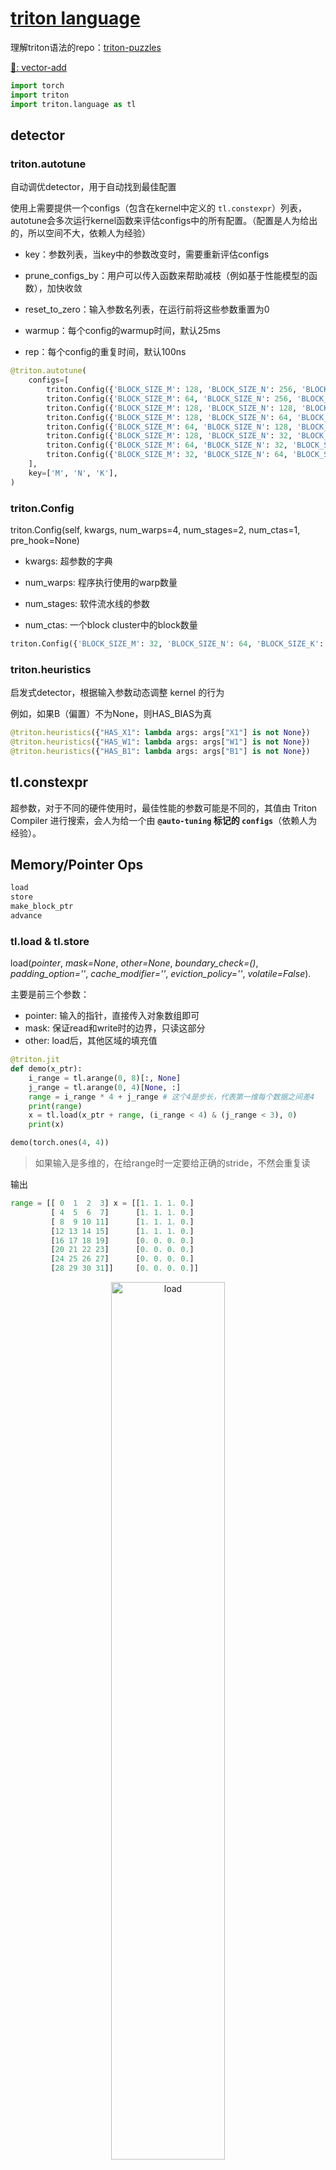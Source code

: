 # [triton language](https://triton-lang.org/main/python-api/triton.language.html)

理解triton语法的repo：[triton-puzzles](https://github.com/srush/Triton-Puzzles)

[🌰: vector-add](./Triton_base.md##elements)

```python
import torch
import triton
import triton.language as tl
```

## detector

### triton.autotune

自动调优detector，用于自动找到最佳配置

使用上需要提供一个configs（包含在kernel中定义的 `tl.constexpr`）列表，autotune会多次运行kernel函数来评估configs中的所有配置。（配置是人为给出的，所以空间不大，依赖人为经验）

- key：参数列表，当key中的参数改变时，需要重新评估configs

- prune_configs_by：用户可以传入函数来帮助减枝（例如基于性能模型的函数），加快收敛

- reset_to_zero：输入参数名列表，在运行前将这些参数重置为0

- warmup：每个config的warmup时间，默认25ms

- rep：每个config的重复时间，默认100ns


```python
@triton.autotune(
    configs=[
        triton.Config({'BLOCK_SIZE_M': 128, 'BLOCK_SIZE_N': 256, 'BLOCK_SIZE_K': 64, 'GROUP_SIZE_M': 8}, num_stages=3, num_warps=8),
        triton.Config({'BLOCK_SIZE_M': 64, 'BLOCK_SIZE_N': 256, 'BLOCK_SIZE_K': 32, 'GROUP_SIZE_M': 8}, num_stages=4, num_warps=4),
        triton.Config({'BLOCK_SIZE_M': 128, 'BLOCK_SIZE_N': 128, 'BLOCK_SIZE_K': 32, 'GROUP_SIZE_M': 8}, num_stages=4, num_warps=4),
        triton.Config({'BLOCK_SIZE_M': 128, 'BLOCK_SIZE_N': 64, 'BLOCK_SIZE_K': 32, 'GROUP_SIZE_M': 8}, num_stages=4, num_warps=4),
        triton.Config({'BLOCK_SIZE_M': 64, 'BLOCK_SIZE_N': 128, 'BLOCK_SIZE_K': 32, 'GROUP_SIZE_M': 8}, num_stages=4, num_warps=4),
        triton.Config({'BLOCK_SIZE_M': 128, 'BLOCK_SIZE_N': 32, 'BLOCK_SIZE_K': 32, 'GROUP_SIZE_M': 8}, num_stages=4, num_warps=4),
        triton.Config({'BLOCK_SIZE_M': 64, 'BLOCK_SIZE_N': 32, 'BLOCK_SIZE_K': 32, 'GROUP_SIZE_M': 8}, num_stages=5, num_warps=2),
        triton.Config({'BLOCK_SIZE_M': 32, 'BLOCK_SIZE_N': 64, 'BLOCK_SIZE_K': 32, 'GROUP_SIZE_M': 8}, num_stages=5, num_warps=2),
    ],
    key=['M', 'N', 'K'],
)
```

### triton.Config

triton.Config(self, kwargs, num_warps=4, num_stages=2, num_ctas=1, pre_hook=None)

- kwargs: 超参数的字典

- num_warps: 程序执行使用的warp数量

- num_stages: 软件流水线的参数

- num_ctas: 一个block cluster中的block数量

```python
triton.Config({'BLOCK_SIZE_M': 32, 'BLOCK_SIZE_N': 64, 'BLOCK_SIZE_K': 32, 'GROUP_SIZE_M': 8}, num_stages=5, num_warps=2)
```

### triton.heuristics

启发式detector，根据输入参数动态调整 kernel 的行为

例如，如果B（偏置）不为None，则HAS_BIAS为真

```python
@triton.heuristics({"HAS_X1": lambda args: args["X1"] is not None})
@triton.heuristics({"HAS_W1": lambda args: args["W1"] is not None})
@triton.heuristics({"HAS_B1": lambda args: args["B1"] is not None})
```

## tl.constexpr

超参数，对于不同的硬件使用时，最佳性能的参数可能是不同的，其值由 Triton Compiler 进行搜索，会人为给一个由 **`@auto-tuning` 标记的 `configs`**（依赖人为经验）。

## Memory/Pointer Ops

```bash
load
store
make_block_ptr
advance
```


### tl.load & tl.store

load(*pointer*, *mask=None*, *other=None*, *boundary_check=()*, *padding_option=''*, *cache_modifier=''*, *eviction_policy=''*, *volatile=False*).

主要是前三个参数：

- pointer: 输入的指针，直接传入对象数组即可
- mask: 保证read和write时的边界，只读这部分
- other: load后，其他区域的填充值

```python
@triton.jit
def demo(x_ptr):
    i_range = tl.arange(0, 8)[:, None]
    j_range = tl.arange(0, 4)[None, :]
    range = i_range * 4 + j_range # 这个4是步长，代表第一维每个数据之间差4
    print(range)
    x = tl.load(x_ptr + range, (i_range < 4) & (j_range < 3), 0)
    print(x)

demo(torch.ones(4, 4))
```

> 如果输入是多维的，在给range时一定要给正确的stride，不然会重复读

输出

```python
range = [[ 0  1  2  3] x = [[1. 1. 1. 0.]
         [ 4  5  6  7]      [1. 1. 1. 0.]
         [ 8  9 10 11]      [1. 1. 1. 0.]
         [12 13 14 15]      [1. 1. 1. 0.]
         [16 17 18 19]      [0. 0. 0. 0.]
         [20 21 22 23]      [0. 0. 0. 0.]
         [24 25 26 27]      [0. 0. 0. 0.]
         [28 29 30 31]]     [0. 0. 0. 0.]]
```

<div style="text-align: center;"><img src="./img_Triton_language/load.png" alt="load" style="width: 60%;"></div>


store(*pointer*, *value*, *mask=None*, *boundary_check=()*, *cache_modifier=''*, *eviction_policy=''*)

主要是前三个参数：

- pointer: 输入的指针，直接传入对象数组即可
- value: 写入的值
- mask:  保证read和write时的边界，只有这部分会被写，其他保持原值

```python
@triton.jit
def demo(z_ptr):
    range = tl.arange(0, 8)
    z = tl.store(z_ptr + range, 10, range < 5)
    print(z)

demo(z)
```

输出，只有mask内的range被写了value

```python
tensor([[10., 10., 10.],
        [10., 10.,  1.],
        [ 1.,  1.,  1.],
        [ 1.,  1.,  1.]])
```

<div style="text-align: center;"><img src="./img_Triton_language/store.png" alt="store" style="width: 70%;"></div>


**不同pid的load是并行的**

```python
@triton.jit
def demo(x_ptr):
    pid = tl.program_id(0)
    range = tl.arange(0, 8) + pid * 8 # pid = 0, 1, 2
    x = tl.load(x_ptr + range, range < 20)
    print("Print for each", pid, x)

demo(torch.ones(2, 4, 4))
```

下图是pid=0 / 1/ 2 时所load的数据

<div style="display: flex;">
  <img src="./img_Triton_language/loadpid0.png" style="flex: 1;width: 30%;">
  <img src="./img_Triton_language/loadpid1.png" style="flex: 1;width: 30%;">
  <img src="./img_Triton_language/loadpid2.png" style="flex: 1;width: 30%;">
</div>

**cache_modifier**

load 和 store 都有cache option，可以用来控制cache的行为

例如 `a = tl.load(a_ptrs, cache_modifier=".cg")` 表示使用 LLC 进行访存。

> LLC(Last Level Cache)是芯片中的最后一级缓存，一般也称为 L2_Cache，整个芯片共享，可以获得更大的访存带宽和更低的访存延迟。一般对小规模kernel效果显著。

```python
def _str_to_load_cache_modifier(cache_modifier):
    cache = ir.CACHE_MODIFIER.NONE  # default
    if cache_modifier:
        if cache_modifier == ".ca":
            cache = ir.CACHE_MODIFIER.CA
        elif cache_modifier == ".cg":
            cache = ir.CACHE_MODIFIER.CG
        else:
            raise ValueError(f"Cache modifier {cache_modifier} not supported")
    return cache


def _str_to_store_cache_modifier(cache_modifier):
    cache = ir.CACHE_MODIFIER.NONE  # default
    if cache_modifier:
        if cache_modifier == ".wb":
            cache = ir.CACHE_MODIFIER.WB
        elif cache_modifier == ".cg":
            cache = ir.CACHE_MODIFIER.CG
        elif cache_modifier == ".cs":
            cache = ir.CACHE_MODIFIER.CS
        elif cache_modifier == ".wt":
            cache = ir.CACHE_MODIFIER.WT
        else:
            raise ValueError(f"Cache modifier {cache_modifier} not supported")
    return cache
```


## Programming Model

```bash
    tensor
    program_id
    num_programs
```

### program_id

Input: axis

axis (int) – The axis of the 3D launch grid. Must be 0, 1 or 2.

返回当前程序在axis上的id

### num_programs

Input: axis

返回axis上当前有多少程序实例

## Creation Ops

```bash
    arange
    cat
    full
    zeros
    zeros_like
```

## Shape Manipulation Ops

```bash
    broadcast
    broadcast_to
    expand_dims
    interleave
    join
    permute
    ravel
    reshape
    split
    trans
    view
```

## Linear Algebra Ops

```bash
    dot
```

## Indexing Ops

```bash
    flip
    where
    swizzle2d
```

## Math Ops

```bash
    abs
    cdiv
    clamp
    cos
    div_rn
    erf
    exp
    exp2
    fma
    fdiv
    floor
    log
    log2
    maximum
    minimum
    sigmoid
    sin
    softmax
    sqrt
    sqrt_rn
    umulhi
```

## Reduction Ops
```bash
    argmax
    argmin
    max
    min
    reduce
    sum
    xor_sum
```

## Scan/Sort Ops
```bash
    associative_scan
    cumprod
    cumsum
    histogram
    sort
```

## Atomic Ops
```bash
    atomic_add
    atomic_and
    atomic_cas
    atomic_max
    atomic_min
    atomic_or
    atomic_xchg
    atomic_xor
```

## Random Number Generation
```bash
    randint4x
    randint
    rand
    randn
```

## Iterators
```bash
    range
    static_range
```

## Inline Assembly
```bash
    inline_asm_elementwise
```

## Compiler Hint Ops

```bash
    debug_barrier
    max_constancy
    max_contiguous
    multiple_of
```

### debug_barrier

插入一个barrier来同步block中的所有thread

### tl.max_contiguous & tl.max_constany & tl.multiple_of

```python
  offs_am = (pid_m * BLOCK_SIZE_M + tl.arange(0, BLOCK_SIZE_M)) % M
  offs_bn = (pid_n * BLOCK_SIZE_N + tl.arange(0, BLOCK_SIZE_N)) % N
```

由于编译器无法感知数据的连续性，所以加载数据时会**离散地**处理数据。
如果编写kernel时提前已知数据连续，可以使用 `tl.max_contiguous & tl.multiple_of` 去标识加载数据的连续性，这样编译器就可连续地处理该段数据。

input 和 values 是等维度的

- max_contiguous(input, values)：对于每个维度i，标识input[i]中 每values[i]个相邻元素 是连续的

> 例如 values = [4], 则 input 可以是 [0, 1, 2, 3, 8, 9, 10, 11]

- max_constany(input, values)：对于每个维度i，标识input[i]中 每values[i]个相邻元素 是常数

> 例如 values = [4], 则 input 可以是 [0, 0, 0, 0, 1, 1, 1, 1]

- multiple_of(input, values)：对于每个维度i，标识input[i]中 所有元素都是 values[i] 的倍数

> 例如 values = [2], 则 input 可以是 [0, 2, 4, 6, 8]

```python
  offs_am = tl.max_contiguous(tl.multiple_of((pid_m * BLOCK_SIZE_M + tl.arange(0, BLOCK_SIZE_M)) % M, BLOCK_SIZE_M), BLOCK_SIZE_M)
  offs_am = tl.max_contiguous(tl.multiple_of((pid_m * BLOCK_SIZE_M + tl.arange(0, BLOCK_SIZE_M)) % M, BLOCK_SIZE_M), BLOCK_SIZE_M)
```


## Debug Ops
```bash
    static_print
    static_assert
    device_print
    device_assert
```

pdb

```python
import pdb
pdb.set_trace()
```

### tl.device_print

当发现op精度测试失败,可以固定测试规模和 `tuning config`(保证只有一个，不然会多次print) ,然后使用 `print` 大法。

例如定位 `layernorm backward` 精度时，例如
```python
if pid == 1:
tl.device_print("off:", off)
tl.device_print("offset:", offset)
tl.device_print("mask:", mask)
tl.device_print("x: ", x)
tl.device_print("dy: ", dy)
tl.device_print("w: ", w)
tl.device_print("mean: ", mean)
tl.device_print("r: ", rstd)
tl.device_print("dx: ", dx)
```